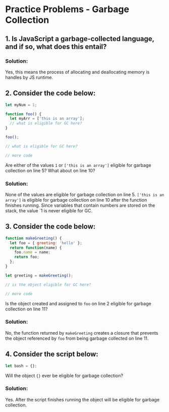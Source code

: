 # Practice Problems - Garbage Collection

## 1. Is JavaScript a garbage-collected language, and if so, what does this entail?

### Solution:
Yes, this means the process of allocating and deallocating memory is handles by JS runtime.

## 2. Consider the code below:
```js
let myNum = 1;

function foo() {
  let myArr = ['this is an array'];
  // what is eligible for GC here?
}

foo();

// what is eligible for GC here?

// more code
```
Are either of the values `1` or `['this is an array']` eligible for garbage collection on line 5? What about on line 10?

### Solution:
None of the values are eligible for garbage collection on line 5.
`['this is an array']` is eligible for garbage collection on line 10 after the function finishes running.
Since variables that contain numbers are stored on the stack, the value `1 is never eligible for GC. 


## 3. Consider the code below:
```js
function makeGreeting() {
  let foo = { greeting: 'hello' };
  return function(name) {
    foo.name = name;
    return foo;
  };
}

let greeting = makeGreeting();

// is the object eligible for GC here?

// more code
```
Is the object created and assigned to `foo` on line 2 eligible for garbage collection on line 11?

### Solution:
No, the function returned by `makeGreeting` creates a closure that prevents the object referenced by `foo` from being garbage collected on line 11.

## 4. Consider the script below:
```js
let bash = {};
```
Will the object `{}` ever be eligible for garbage collection?

### Solution:
Yes. After the script finishes running the object will be eligible for garbage collection.